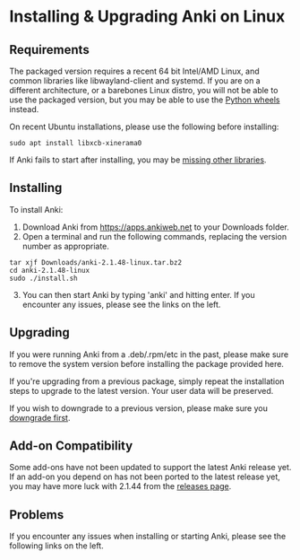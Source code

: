 # Installing & Upgrading Anki on Linux

## Requirements

The packaged version requires a recent 64 bit Intel/AMD Linux, and common
libraries like libwayland-client and systemd. If you are on a different
architecture, or a barebones Linux distro, you will not be able to use the
packaged version, but you may be able to use the [Python
wheels](https://github.com/ankitects/anki/blob/main/docs/development.md#pre-built-python-wheels)
instead.

On recent Ubuntu installations, please use the following before
installing:

```shell
sudo apt install libxcb-xinerama0
```

If Anki fails to start after installing, you may be [missing other libraries](./missing-libraries.md).

## Installing

To install Anki:

1. Download Anki from <https://apps.ankiweb.net> to your Downloads folder.
2. Open a terminal and run the following commands, replacing the version
number as appropriate.

```shell
tar xjf Downloads/anki-2.1.48-linux.tar.bz2
cd anki-2.1.48-linux
sudo ./install.sh
```

3. You can then start Anki by typing 'anki' and hitting enter. If you encounter
any issues, please see the links on the left.

## Upgrading

If you were running Anki from a .deb/.rpm/etc in the past, please make
sure to remove the system version before installing the package
provided here.

If you're upgrading from a previous package, simply repeat the
installation steps to upgrade to the latest version. Your user data
will be preserved.

If you wish to downgrade to a previous version, please make sure you
[downgrade first](http://changes.ankiweb.net).

## Add-on Compatibility

Some add-ons have not been updated to support the latest Anki release yet. If an
add-on you depend on has not been ported to the latest release yet, you may have
more luck with 2.1.44 from the [releases
page](https://github.com/ankitects/anki/releases).


## Problems

If you encounter any issues when installing or starting Anki, please see the
following links on the left.
